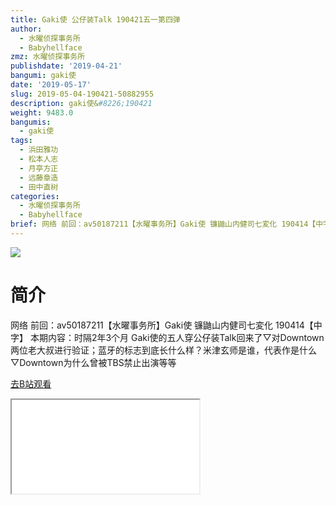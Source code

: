 ```yaml
---
title: Gaki使 公仔装Talk 190421五一第四弹
author:
  - 水曜侦探事务所
  - Babyhellface
zmz: 水曜侦探事务所
publishdate: '2019-04-21'
bangumi: gaki使
date: '2019-05-17'
slug: 2019-05-04-190421-50882955
description: gaki使&#8226;190421
weight: 9483.0
bangumis:
  - gaki使
tags:
  - 浜田雅功
  - 松本人志
  - 月亭方正
  - 远藤章造
  - 田中直树
categories:
  - 水曜侦探事务所
  - Babyhellface
brief: 网络 前回：av50187211【水曜事务所】Gaki使 镰鼬山内健司七変化 190414【中字】 本期内容：时隔2年3个月 Gaki使的五人穿公仔装Talk回来了▽对Downtown两位老大叔进行验证；蓝牙的标志到底长什么样？米津玄师是谁，代表作是什么▽Downtown为什么曾被TBS禁止出演等等
---
```

![](https://raw.githubusercontent.com/tcgriffith/owaraisite/master/static/tmpimg/1c95e9b0eea66b672792b4b438c9b442be9a801e.jpg.480.jpg)
# 简介  
网络
前回：av50187211【水曜事务所】Gaki使 镰鼬山内健司七変化 190414【中字】
本期内容：时隔2年3个月 Gaki使的五人穿公仔装Talk回来了▽对Downtown两位老大叔进行验证；蓝牙的标志到底长什么样？米津玄师是谁，代表作是什么▽Downtown为什么曾被TBS禁止出演等等  

[去B站观看](https://www.bilibili.com/video/av50882955/)
<div class ="resp-container"><iframe class="testiframe" src="//player.bilibili.com/player.html?aid=50882955"", scrolling="no", allowfullscreen="true" > </iframe></div> 
